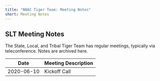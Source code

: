```yaml
---
title: "NBAC Tiger Team: Meeting Notes"
short: Meeting Notes
---
```


## SLT Meeting Notes

The State, Local, and Tribal Tiger Team has regular meetings, typically via teleconference. Notes are archived here.

| Date | Meeting Description |
| --- | --- |
| 2020-06-10 | Kickoff Call |
